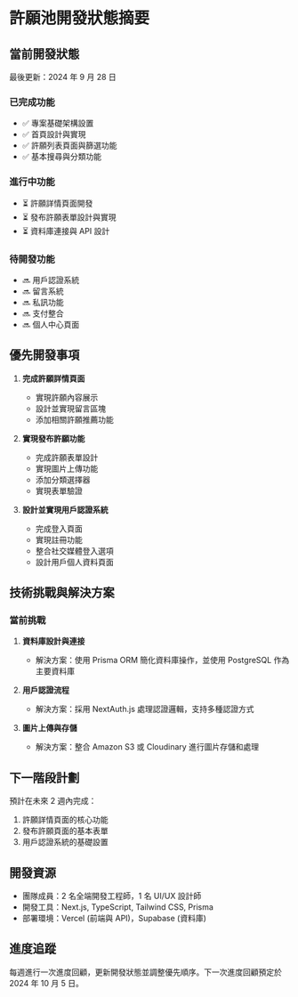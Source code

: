 # 許願池開發狀態摘要

## 當前開發狀態

最後更新：2024 年 9 月 28 日

### 已完成功能

- ✅ 專案基礎架構設置
- ✅ 首頁設計與實現
- ✅ 許願列表頁面與篩選功能
- ✅ 基本搜尋與分類功能

### 進行中功能

- ⏳ 許願詳情頁面開發
- ⏳ 發布許願表單設計與實現
- ⏳ 資料庫連接與 API 設計

### 待開發功能

- 🔜 用戶認證系統
- 🔜 留言系統
- 🔜 私訊功能
- 🔜 支付整合
- 🔜 個人中心頁面

## 優先開發事項

1. **完成許願詳情頁面**

   - 實現許願內容展示
   - 設計並實現留言區塊
   - 添加相關許願推薦功能

2. **實現發布許願功能**

   - 完成許願表單設計
   - 實現圖片上傳功能
   - 添加分類選擇器
   - 實現表單驗證

3. **設計並實現用戶認證系統**
   - 完成登入頁面
   - 實現註冊功能
   - 整合社交媒體登入選項
   - 設計用戶個人資料頁面

## 技術挑戰與解決方案

### 當前挑戰

1. **資料庫設計與連接**

   - 解決方案：使用 Prisma ORM 簡化資料庫操作，並使用 PostgreSQL 作為主要資料庫

2. **用戶認證流程**

   - 解決方案：採用 NextAuth.js 處理認證邏輯，支持多種認證方式

3. **圖片上傳與存儲**
   - 解決方案：整合 Amazon S3 或 Cloudinary 進行圖片存儲和處理

## 下一階段計劃

預計在未來 2 週內完成：

1. 許願詳情頁面的核心功能
2. 發布許願頁面的基本表單
3. 用戶認證系統的基礎設置

## 開發資源

- 團隊成員：2 名全端開發工程師，1 名 UI/UX 設計師
- 開發工具：Next.js, TypeScript, Tailwind CSS, Prisma
- 部署環境：Vercel (前端與 API)，Supabase (資料庫)

## 進度追蹤

每週進行一次進度回顧，更新開發狀態並調整優先順序。下一次進度回顧預定於 2024 年 10 月 5 日。
